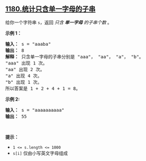 ## [1180.统计只含单一字母的子串](https://leetcode.cn/problems/count-substrings-with-only-one-distinct-letter/)
<p>给你一个字符串 <code>s</code>，返回 <em>只含 <strong>单一字母</strong> 的子串个数</em> 。</p>

<p><strong>示例 1：</strong></p>

<pre>
<strong>输入： </strong>s = "aaaba"
<strong>输出： </strong>8
<strong>解释： </strong>只含单一字母的子串分别是 "aaa"， "aa"， "a"， "b"。
"aaa" 出现 1 次。
"aa" 出现 2 次。
"a" 出现 4 次。
"b" 出现 1 次。
所以答案是 1 + 2 + 4 + 1 = 8。
</pre>

<p><strong>示例 2:</strong></p>

<pre>
<strong>输入： </strong>s = "aaaaaaaaaa"
<strong>输出： </strong>55
</pre>

<p>&nbsp;</p>

<p><strong>提示：</strong></p>

<ul>
	<li><code>1 &lt;= s.length &lt;= 1000</code></li>
	<li><code>s[i]</code> 仅由小写英文字母组成</li>
</ul>
